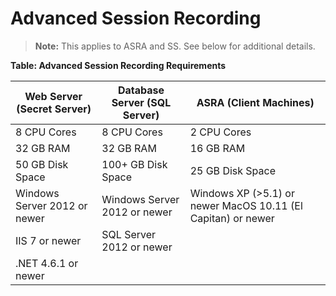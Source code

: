 [title]: # (Advanced Session Recording)
[tags]: # (Session Recording)
[priority]: # (1000)

# Advanced Session Recording

> **Note:** This applies to ASRA and SS. See below for additional details.

**Table: Advanced Session Recording Requirements**

| Web Server (Secret Server)   | Database Server (SQL Server) | ASRA (Client Machines)                                       |
| ---------------------------- | ---------------------------- | ------------------------------------------------------------ |
| 8 CPU Cores                  | 8 CPU Cores                  | 2 CPU Cores                                                  |
| 32 GB RAM                    | 32 GB RAM                    | 16 GB RAM                                                    |
| 50 GB Disk Space             | 100+ GB Disk Space           | 25 GB Disk Space                                             |
| Windows Server 2012 or newer | Windows Server 2012 or newer | Windows XP (>5.1) or newer MacOS 10.11 (El Capitan) or newer |
| IIS 7 or newer               | SQL Server 2012 or newer     |                                                              |
| .NET 4.6.1 or newer          |                              |                                                              |

